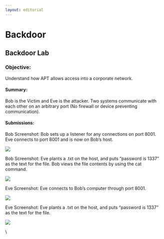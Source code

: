 ```yaml
---
layout: editorial
---
```


# Backdoor

## **Backdoor Lab**

### Objective:

Understand how APT allows access into a corporate network.&#x20;

#### Summary:&#x20;

Bob is the Victim and Eve is the attacker. Two systems communicate with each other on an arbitrary port (No firewall or device preventing communication). &#x20;

#### Submissions:&#x20;

Bob Screenshot: Bob sets up a listener for any connections on port 8001. Eve connects to port 8001 and is now on Bob’s host.

![](https://lh5.googleusercontent.com/FPvYn\_WUcEAeCG0PR4Li-P9ndUYIrmAoMKNkUA7uD\_c69qDrytzcx3N5xokAHP\_4C4Oec8GBBDf\_i-hFyBlcDKnRgfWCOXxSbgEKrxhT2zQOknI6Sp5rTZV4XIoX8tfhxwRbZBL7jCoIvy0iAuN8L4M)

Bob Screenshot: Eve plants a .txt on the host, and puts “password is 1337” as the text for the file. Bob views the file contents by using the cat command.

![](https://lh6.googleusercontent.com/dslFke1oTILpe\_5A6\_WNBPyrRgztbO22Cdpsgv3HpoQP8NJFuU5sVt4pKqaP5wyTNacA4Yu2GyWYs1pYvyaOUgykrxzJ2objQeoHNK6n3FYFTB5zb2PyGkC8kAZkrE4LNlkKbEVqdO-fUQnP1pysby8)  &#x20;

Eve Screenshot: Eve connects to Bob’s computer through port 8001.

![](https://lh5.googleusercontent.com/Y\_c04tQ44L2rYkifT3roMe6Zn-rBSSh4V-jBSL7TNlPdGhAoBtcOH30507U0e92\_91HuOpykpqiNs\_9vAm90AUx6QpCORlTclK7jBgn-eSsftZpVSRRtkDkJIWCo8GyMjN1OWe0OPzaMBH5fvdL9Un8)     &#x20;

Eve Screenshot: Eve plants a .txt on the host, and puts “password is 1337” as the text for the file. &#x20;

![](https://lh5.googleusercontent.com/ROr2j4QOW\_aAMRAZK6i8EYO33-wwI1AS7aNIjwDNwmuaTRWE5TvKz5iJL0hzrP\_pfHywTUF\_wtFrK3FtNlrEgOcV7On8uUXM7LKKUgUSVVfYbWikIUH8xNGmm3T4ReB5FnGww-PuG6g-oqA0FubZL7E)

\
